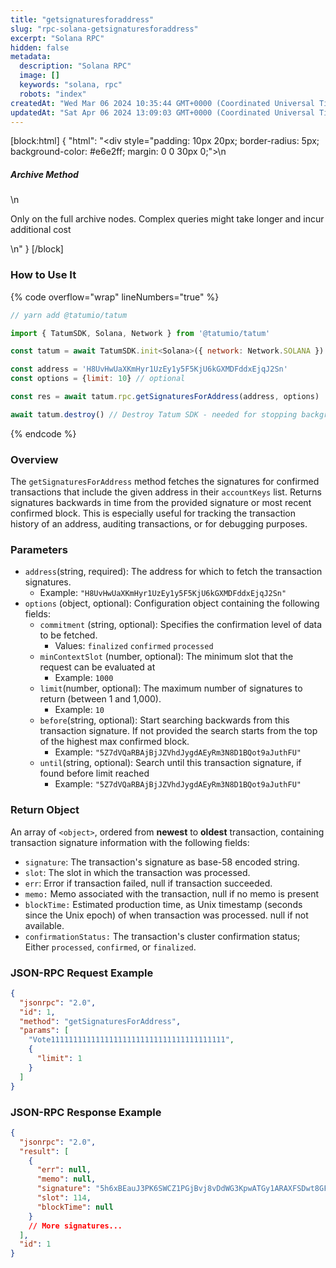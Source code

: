 ```yaml
---
title: "getsignaturesforaddress"
slug: "rpc-solana-getsignaturesforaddress"
excerpt: "Solana RPC"
hidden: false
metadata: 
  description: "Solana RPC"
  image: []
  keywords: "solana, rpc"
  robots: "index"
createdAt: "Wed Mar 06 2024 10:35:44 GMT+0000 (Coordinated Universal Time)"
updatedAt: "Sat Apr 06 2024 13:09:03 GMT+0000 (Coordinated Universal Time)"
---
```

[block:html]
{
  "html": "<div style=\"padding: 10px 20px; border-radius: 5px; background-color: #e6e2ff; margin: 0 0 30px 0;\">\n  <h5>Archive Method</h5>\n  <p>Only on the full archive nodes. Complex queries might take longer and incur additional cost</p>\n</div>"
}
[/block]


### How to Use It

{% code overflow="wrap" lineNumbers="true" %}

```javascript
// yarn add @tatumio/tatum

import { TatumSDK, Solana, Network } from '@tatumio/tatum'

const tatum = await TatumSDK.init<Solana>({ network: Network.SOLANA })

const address = 'H8UvHwUaXKmHyr1UzEy1y5F5KjU6kGXMDFddxEjqJ2Sn'
const options = {limit: 10} // optional

const res = await tatum.rpc.getSignaturesForAddress(address, options)

await tatum.destroy() // Destroy Tatum SDK - needed for stopping background jobs
```

{% endcode %}

### Overview

The `getSignaturesForAddress` method fetches the signatures for confirmed transactions that include the given address in their `accountKeys` list. Returns signatures backwards in time from the provided signature or most recent confirmed block. This is especially useful for tracking the transaction history of an address, auditing transactions, or for debugging purposes.

### Parameters

- `address`(string, required): The address for which to fetch the transaction signatures.
  - Example: `"H8UvHwUaXKmHyr1UzEy1y5F5KjU6kGXMDFddxEjqJ2Sn"`
- `options` (object, optional): Configuration object containing the following fields:
  - `commitment` (string, optional): Specifies the confirmation level of data to be fetched.
    - Values: `finalized` `confirmed` `processed`
  - `minContextSlot` (number, optional): The minimum slot that the request can be evaluated at
    - Example: `1000`
  - `limit`(number, optional): The maximum number of signatures to return (between 1 and 1,000).
    - Example: `10`
  - `before`(string, optional): Start searching backwards from this transaction signature. If not provided the search starts from the top of the highest max confirmed block.
    - Example: `"5Z7dVQaRBAjBjJZVhdJygdAEyRm3N8D1BQot9aJuthFU"`
  - `until`(string, optional): Search until this transaction signature, if found before limit reached
    - Example: `"5Z7dVQaRBAjBjJZVhdJygdAEyRm3N8D1BQot9aJuthFU"`

### Return Object

An array of `<object>`, ordered from **newest** to **oldest** transaction, containing transaction signature information with the following fields:

- `signature`: The transaction's signature as base-58 encoded string.
- `slot`: The slot in which the transaction was processed.
- `err`: Error if transaction failed, null if transaction succeeded.
- `memo:` Memo associated with the transaction, null if no memo is present
- `blockTime:` Estimated production time, as Unix timestamp (seconds since the Unix epoch) of when transaction was processed. null if not available.
- `confirmationStatus:` The transaction's cluster confirmation status; Either `processed`, `confirmed`, or `finalized`. 

### JSON-RPC Request Example

```json
{
  "jsonrpc": "2.0",
  "id": 1,
  "method": "getSignaturesForAddress",
  "params": [
    "Vote111111111111111111111111111111111111111",
    {
      "limit": 1
    }
  ]
}
```

### JSON-RPC Response Example

```json
{
  "jsonrpc": "2.0",
  "result": [
    {
      "err": null,
      "memo": null,
      "signature": "5h6xBEauJ3PK6SWCZ1PGjBvj8vDdWG3KpwATGy1ARAXFSDwt8GFXM7W5Ncn16wmqokgpiKRLuS83KUxyZyv2sUYv",
      "slot": 114,
      "blockTime": null
    }
    // More signatures...
  ],
  "id": 1
}
```
